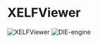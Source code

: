 # XELFViewer

![XELFViewer](https://github.com/horsicq/XELFViewer)
![DIE-engine](https://github.com/horsicq/DIE-engine/releases)